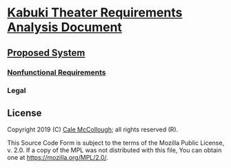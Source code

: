 # [Kabuki Theater Requirements Analysis Document](../../readme.md)

## [Proposed System](../readme.md)

### [Nonfunctional Requirements](./readme.md)

### Legal

## License

Copyright 2019 (C) [Cale McCollough](https://calemccollough.github.io); all rights reserved (R).

This Source Code Form is subject to the terms of the Mozilla Public License, v. 2.0. If a copy of the MPL was not distributed with this file, You can obtain one at <https://mozilla.org/MPL/2.0/>.
